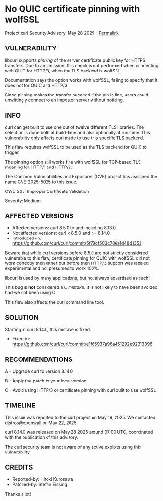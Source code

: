 No QUIC certificate pinning with wolfSSL
========================================

Project curl Security Advisory, May 28 2025 -
[Permalink](https://curl.se/docs/CVE-2025-5025.html)

VULNERABILITY
-------------

libcurl supports *pinning* of the server certificate public key for HTTPS
transfers. Due to an omission, this check is not performed when connecting
with QUIC for HTTP/3, when the TLS backend is wolfSSL.

Documentation says the option works with wolfSSL, failing to specify that it
does not for QUIC and HTTP/3.

Since pinning makes the transfer succeed if the pin is fine, users could
unwittingly connect to an impostor server without noticing.

INFO
----

curl can get built to use one out of twelve different TLS libraries. The
selection is done both at build-time and also optionally at run-time. This
vulnerability only affects curl made to use this specific TLS backend.

This flaw requires wolfSSL to be used as the TLS backend for QUIC to trigger.

The pinning option still works fine with wolfSSL for TCP-based TLS, meaning
for HTTP/1 and HTTP/2.

The Common Vulnerabilities and Exposures (CVE) project has assigned the name
CVE-2025-5025 to this issue.

CWE-295: Improper Certificate Validation

Severity: Medium

AFFECTED VERSIONS
-----------------

- Affected versions: curl 8.5.0 to and including 8.13.0
- Not affected versions: curl < 8.5.0 and >= 8.14.0
- Introduced-in: https://github.com/curl/curl/commit/5f78cf503c786a1d48d1352

Beware that while curl versions before 8.5.0 are not strictly considered
vulnerable to this flaw, certificate pinning for QUIC with wolfSSL did not
work correctly then either but before then HTTP/3 support was labeled
experimental and not presumed to work 100%.

libcurl is used by many applications, but not always advertised as such!

This bug is **not** considered a *C mistake*. It is not likely to have been
avoided had we not been using C.

This flaw also affects the curl command line tool.

SOLUTION
------------

Starting in curl 8.14.0, this mistake is fixed.

- Fixed-in: https://github.com/curl/curl/commit/e1f65937a96a451292e92313396

RECOMMENDATIONS
--------------

 A - Upgrade curl to version 8.14.0

 B - Apply the patch to your local version

 C - Avoid using HTTP/3 or certificate pinning with curl built to use wolfSSL

TIMELINE
--------

This issue was reported to the curl project on May 19, 2025. We contacted
distros@openwall on May 22, 2025.

curl 8.14.0 was released on May 28 2025 around 07:00 UTC, coordinated with the
publication of this advisory.

The curl security team is not aware of any active exploits using this
vulnerability.

CREDITS
-------

- Reported-by: Hiroki Kurosawa
- Patched-by: Stefan Eissing

Thanks a lot!
